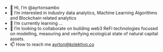 - 👋 Hi, I’m @ayrtonsambo
- 👀 I’m interested in industry data analytics, Machine Learning Algorithms and Blockchain related analytics
- 🌱 I’m currently learning ...
- 💞️ I’m looking to collaborate on building web3 ReFi technologies focused on modelling, measuring and verifying ecological state of natural capital assets. 
- 📫 How to reach me ayrton@kolektivo.co

